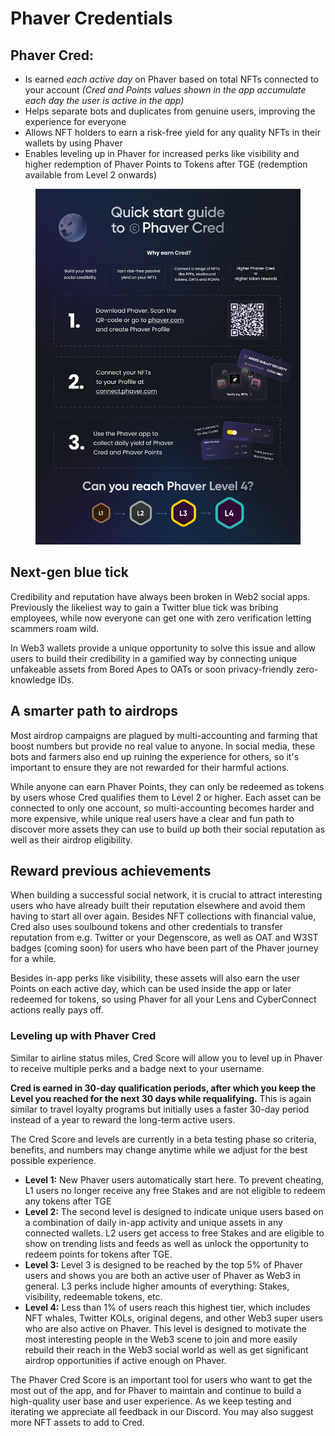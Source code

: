 # Phaver Credentials

## Phaver Cred:

* Is earned _each active day_ on Phaver based on total NFTs connected to your account _(Cred and Points values shown in the app accumulate each day the user is active in the app)_
* Helps separate bots and duplicates from genuine users, improving the experience for everyone
* Allows NFT holders to earn a risk-free yield for any quality NFTs in their wallets by using Phaver
* Enables leveling up in Phaver for increased perks like visibility and higher redemption of Phaver Points to Tokens after TGE (redemption available from Level 2 onwards)



<figure><img src="../../../.gitbook/assets/image (23).png" alt=""><figcaption></figcaption></figure>

## Next-gen blue tick

Credibility and reputation have always been broken in Web2 social apps. Previously the likeliest way to gain a Twitter blue tick was bribing employees, while now everyone can get one with zero verification letting scammers roam wild.&#x20;

In Web3 wallets provide a unique opportunity to solve this issue and allow users to build their credibility in a gamified way by connecting unique unfakeable assets from Bored Apes to OATs or soon privacy-friendly zero-knowledge IDs.&#x20;

## A smarter path to airdrops

Most airdrop campaigns are plagued by multi-accounting and farming that boost numbers but provide no real value to anyone. In social media, these bots and farmers also end up ruining the experience for others, so it's important to ensure they are not rewarded for their harmful actions.&#x20;

While anyone can earn Phaver Points, they can only be redeemed as tokens by users whose Cred qualifies them to Level 2 or higher. Each asset can be connected to only one account, so multi-accounting becomes harder and more expensive, while unique real users have a clear and fun path to discover more assets they can use to build up both their social reputation as well as their airdrop eligibility.&#x20;

## Reward previous achievements

When building a successful social network, it is crucial to attract interesting users who have already built their reputation elsewhere and avoid them having to start all over again. Besides NFT collections with financial value, Cred also uses soulbound tokens and other credentials to transfer reputation from e.g. Twitter or your Degenscore, as well as OAT and W3ST badges (coming soon) for users who have been part of the Phaver journey for a while.&#x20;

Besides in-app perks like visibility, these assets will also earn the user Points on each active day, which can be used inside the app or later redeemed for tokens, so using Phaver for all your Lens and CyberConnect actions really pays off.&#x20;

### Leveling up with Phaver Cred

Similar to airline status miles, Cred Score will allow you to level up in Phaver to receive multiple perks and a badge next to your username.&#x20;

**Cred is earned in 30-day qualification periods, after which you keep the Level you reached for the next 30 days while requalifying.** This is again similar to travel loyalty programs but initially uses a faster 30-day period instead of a year to reward the long-term active users.

The Cred Score and levels are currently in a beta testing phase so criteria, benefits, and numbers may change anytime while we adjust for the best possible experience.

* **Level 1:** New Phaver users automatically start here. To prevent cheating, L1 users no longer receive any free Stakes and are not eligible to redeem any tokens after TGE&#x20;
* **Level 2:** The second level is designed to indicate unique users based on a combination of daily in-app activity and unique assets in any connected wallets. L2 users get access to free Stakes and are eligible to show on trending lists and feeds as well as unlock the opportunity to redeem points for tokens after TGE.
* **Level 3:** Level 3 is designed to be reached by the top 5% of Phaver users and shows you are both an active user of Phaver as Web3 in general. L3 perks include higher amounts of everything: Stakes, visibility, redeemable tokens, etc.
* **Level 4:** Less than 1% of users reach this highest tier, which includes NFT whales, Twitter KOLs, original degens, and other Web3 super users who are also active on Phaver. This level is designed to motivate the most interesting people in the Web3 scene to join and more easily rebuild their reach in the Web3 social world as well as get significant airdrop opportunities if active enough on Phaver.

The Phaver Cred Score is an important tool for users who want to get the most out of the app, and for Phaver to maintain and continue to build a high-quality user base and user experience. As we keep testing and iterating we appreciate all feedback in our Discord. You may also suggest more NFT assets to add to Cred.
